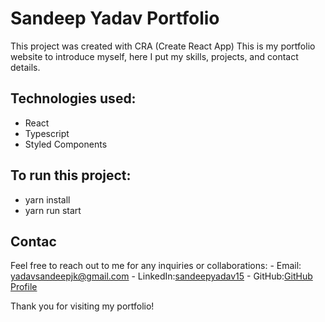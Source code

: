 # Sandeep Yadav Portfolio
This project was created with CRA (Create React App)
This is my portfolio website to introduce myself, here I put my skills, projects, and contact details.
## Technologies used:
- React
- Typescript
- Styled Components
## To run this project:
- yarn install
- yarn run start

## Contac
Feel free to reach out to me for any inquiries or collaborations:
    - Email: yadavsandeepjk@gmail.com
    - LinkedIn:[sandeepyadav15](https://www.linkedin.com/in/sandeepyadav15)
    - GitHub:[GitHub Profile](https://github.com/sandeepyadav08)

Thank you for visiting my portfolio!
